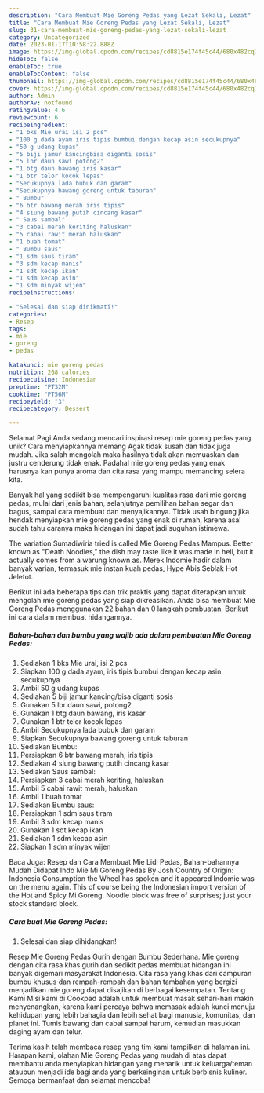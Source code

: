 ```yaml
---
description: "Cara Membuat Mie Goreng Pedas yang Lezat Sekali, Lezat"
title: "Cara Membuat Mie Goreng Pedas yang Lezat Sekali, Lezat"
slug: 31-cara-membuat-mie-goreng-pedas-yang-lezat-sekali-lezat
category: Uncategorized
date: 2023-01-17T10:58:22.888Z
image: https://img-global.cpcdn.com/recipes/cd8815e174f45c44/680x482cq70/mie-goreng-pedas-foto-resep-utama.jpg
hideToc: false
enableToc: true
enableTocContent: false
thumbnail: https://img-global.cpcdn.com/recipes/cd8815e174f45c44/680x482cq70/mie-goreng-pedas-foto-resep-utama.jpg
cover: https://img-global.cpcdn.com/recipes/cd8815e174f45c44/680x482cq70/mie-goreng-pedas-foto-resep-utama.jpg
author: Admin
authorAv: notfound
ratingvalue: 4.6
reviewcount: 6
recipeingredient:
- "1 bks Mie urai isi 2 pcs"
- "100 g dada ayam iris tipis bumbui dengan kecap asin secukupnya"
- "50 g udang kupas"
- "5 biji jamur kancingbisa diganti sosis"
- "5 lbr daun sawi potong2"
- "1 btg daun bawang iris kasar"
- "1 btr telor kocok lepas"
- "Secukupnya lada bubuk dan garam"
- "Secukupnya bawang goreng untuk taburan"
- " Bumbu"
- "6 btr bawang merah iris tipis"
- "4 siung bawang putih cincang kasar"
- " Saus sambal"
- "3 cabai merah keriting haluskan"
- "5 cabai rawit merah haluskan"
- "1 buah tomat"
- " Bumbu saus"
- "1 sdm saus tiram"
- "3 sdm kecap manis"
- "1 sdt kecap ikan"
- "1 sdm kecap asin"
- "1 sdm minyak wijen"
recipeinstructions:

- "Selesai dan siap dinikmati!"
categories:
- Resep
tags:
- mie
- goreng
- pedas

katakunci: mie goreng pedas 
nutrition: 268 calories
recipecuisine: Indonesian
preptime: "PT32M"
cooktime: "PT56M"
recipeyield: "3"
recipecategory: Dessert

---
```



Selamat Pagi Anda sedang mencari inspirasi resep mie goreng pedas yang unik? Cara menyiapkannya memang Agak tidak susah dan tidak juga mudah. Jika salah mengolah maka hasilnya tidak akan memuaskan dan justru cenderung tidak enak. Padahal mie goreng pedas yang enak harusnya kan punya aroma dan cita rasa yang mampu memancing selera kita.


Banyak hal yang sedikit bisa mempengaruhi kualitas rasa dari mie goreng pedas, mulai dari jenis bahan, selanjutnya pemilihan bahan segar dan bagus, sampai cara membuat dan menyajikannya. Tidak usah bingung jika hendak menyiapkan mie goreng pedas yang enak di rumah, karena asal sudah tahu caranya maka hidangan ini dapat jadi suguhan istimewa.

The variation Sumadiwiria tried is called Mie Goreng Pedas Mampus. Better known as &#34;Death Noodles,&#34; the dish may taste like it was made in hell, but it actually comes from a warung known as. Merek Indomie hadir dalam banyak varian, termasuk mie instan kuah pedas, Hype Abis Seblak Hot Jeletot.


Berikut ini ada beberapa tips dan trik praktis yang dapat diterapkan untuk mengolah mie goreng pedas yang siap dikreasikan. Anda bisa membuat Mie Goreng Pedas menggunakan 22 bahan dan 0 langkah pembuatan. Berikut ini cara dalam membuat hidangannya.

<!--inarticleads1-->

##### Bahan-bahan dan bumbu yang wajib ada dalam pembuatan Mie Goreng Pedas:

1. Sediakan 1 bks Mie urai, isi 2 pcs
1. Siapkan 100 g dada ayam, iris tipis bumbui dengan kecap asin secukupnya
1. Ambil 50 g udang kupas
1. Sediakan 5 biji jamur kancing/bisa diganti sosis
1. Gunakan 5 lbr daun sawi, potong2
1. Gunakan 1 btg daun bawang, iris kasar
1. Gunakan 1 btr telor kocok lepas
1. Ambil Secukupnya lada bubuk dan garam
1. Siapkan Secukupnya bawang goreng untuk taburan
1. Sediakan  Bumbu:
1. Persiapkan 6 btr bawang merah, iris tipis
1. Sediakan 4 siung bawang putih cincang kasar
1. Sediakan  Saus sambal:
1. Persiapkan 3 cabai merah keriting, haluskan
1. Ambil 5 cabai rawit merah, haluskan
1. Ambil 1 buah tomat
1. Sediakan  Bumbu saus:
1. Persiapkan 1 sdm saus tiram
1. Ambil 3 sdm kecap manis
1. Gunakan 1 sdt kecap ikan
1. Sediakan 1 sdm kecap asin
1. Siapkan 1 sdm minyak wijen


Baca Juga: Resep dan Cara Membuat Mie Lidi Pedas, Bahan-bahannya Mudah Didapat Indo Mie Mi Goreng Pedas By Josh Country of Origin: Indonesia Consumption the Wheel has spoken and it appeared Indomie was on the menu again. This of course being the Indonesian import version of the Hot and Spicy Mi Goreng. Noodle block was free of surprises; just your stock standard block. 

<!--inarticleads2-->

##### Cara buat Mie Goreng Pedas:


1. Selesai dan siap dihidangkan!

Resep Mie Goreng Pedas Gurih dengan Bumbu Sederhana. Mie goreng dengan cita rasa khas gurih dan sedikit pedas membuat hidangan ini banyak digemari masyarakat Indonesia. Cita rasa yang khas dari campuran bumbu khusus dan rempah-rempah dan bahan tambahan yang bergizi menjadikan mie goreng dapat disajikan di berbagai kesempatan. Tentang Kami Misi kami di Cookpad adalah untuk membuat masak sehari-hari makin menyenangkan, karena kami percaya bahwa memasak adalah kunci menuju kehidupan yang lebih bahagia dan lebih sehat bagi manusia, komunitas, dan planet ini. Tumis bawang dan cabai sampai harum, kemudian masukkan daging ayam dan telur. 

Terima kasih telah membaca resep yang tim kami tampilkan di halaman ini. Harapan kami, olahan Mie Goreng Pedas yang mudah di atas dapat membantu anda menyiapkan hidangan yang menarik untuk keluarga/teman ataupun menjadi ide bagi anda yang berkeinginan untuk berbisnis kuliner. Semoga bermanfaat dan selamat mencoba!

